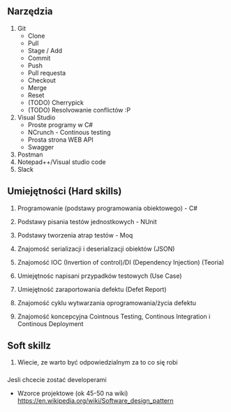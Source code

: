 ## Narzędzia

1. Git
    * Clone
    * Pull
    * Stage / Add
    * Commit
    * Push
    * Pull requesta
    * Checkout 
    * Merge
    * Reset
    * (TODO) Cherrypick
    * (TODO) Resolvowanie conflictów :P
2. Visual Studio
    * Proste programy w C#
    * NCrunch - Continous testing
    * Prosta strona WEB API
    * Swagger
3. Postman
4. Notepad++/Visual studio code
5. Slack

## Umiejętności (Hard skills)

1. Programowanie (podstawy programowania obiektowego) - C#
2. Podstawy pisania testów jednostkowych - NUnit
3. Podstawy tworzenia atrap testów - Moq
4. Znajomość serializacji i deserializacji obiektów (JSON)
5. Znajomość IOC (Invertion of control)/DI (Dependency Injection) (Teoria)

10. Umiejętnośc napisani przypadków testowych (Use Case) 
11. Umiejętność zaraportowania defektu (Defet Report)
12. Znajomość cyklu wytwarzania oprogramowania/życia defektu

15. Znajomość koncepcyjna Cointnous Testing, Continous Integration i Continous Deployment

## Soft skillz

1. Wiecie, ze warto być odpowiedzialnym za to co się robi

###

Jesli chcecie zostać developerami

* Wzorce projektowe (ok 45-50 na wiki)
https://en.wikipedia.org/wiki/Software_design_pattern
